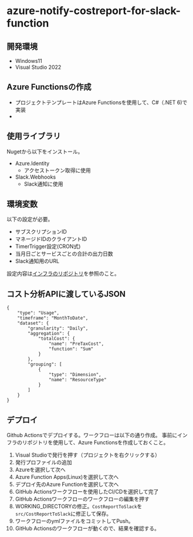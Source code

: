 # azure-notify-costreport-for-slack-function
## 開発環境
- Windows11
- Visual Studio 2022

## Azure Functionsの作成
- プロジェクトテンプレートはAzure Functionsを使用して、C#（.NET 6)で実装
- 

## 使用ライブラリ
Nugetから以下をインストール。

- Azure.Identity
    - アクセストークン取得に使用
- Slack.Webhooks
    - Slack通知に使用

## 環境変数
以下の設定が必要。

- サブスクリプションID
- マネージドIDのクライアントID
- TimerTrigger設定(CRON式)
- 当月日ごとサービスごとの合計の出力日数
- Slack通知用のURL

設定内容は[インフラのリポジトリ](https://github.com/jinka1997/azure-notify-costreport-for-slack-infra)を参照のこと。

## コスト分析APIに渡しているJSON
```
{
    "type": "Usage",
    "timeframe": "MonthToDate",
    "dataset": {
        "granularity": "Daily",
        "aggregation": {
            "totalCost": {
                "name": "PreTaxCost",
                "function": "Sum"
            }
        },
        "grouping": [
            {
                "type": "Dimension",
                "name": "ResourceType"
            }
        ]
    }
}
```

## デプロイ
Github Actionsでデプロイする。ワークフローは以下の通り作成。
事前にインフラのリポジトリを使用して、Azure Functionsを作成しておくこと。

1. Visual Studioで発行を押す（プロジェクトを右クリックする）
1. 発行プロファイルの追加
1. Azureを選択して次へ
1. Azure Function Apps(Linux)を選択して次へ
1. デプロイ先のAzure Functionを選択して次へ
1. GitHub Actionsワークフローを使用したCI/CDを選択して完了
1. GitHub Actionsワークフローのワークフローの編集を押す
1. WORKING_DIRECTORYの修正。`CostReportToSlack`を`src/CostReportToSlack`に修正して保存。
1. ワークフローのymlファイルをコミットしてPush。
1. GitHub Actionsのワークフローが動くので、結果を確認する。